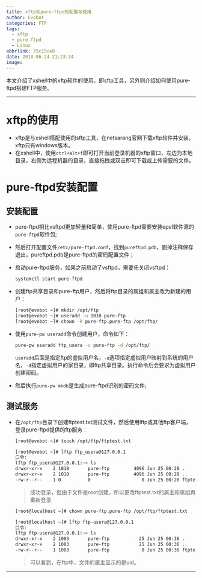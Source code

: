 ```yaml
---
title: xftp和pure-ftpd的配置与使用
author: Evobot
categories: FTP
tags:
  - xftp
  - pure-ftpd
  - Linux
abbrlink: 75c15ce8
date: 2018-06-24 21:23:34
image:
---
```




本文介绍了xshell中的xftp软件的使用，即sftp工具，另外则介绍如何使用pure-ftpd搭建FTP服务。

<!--more-->

---

# xftp的使用

- xftp是与xshell搭配使用的sftp工具，在netsarang官网下载xftp软件并安装，xftp只有windows版本。
- 在xshell中，使用`ctrl+alt+f`即可打开当前登录机器的xftp窗口，左边为本地目录，右侧为远程机器的目录，直接拖拽或双击即可下载或上传需要的文件。

# pure-ftpd安装配置

## 安装配置

- pure-ftpd相比vsftpd更加轻量和简单，使用pure-ftpd需要安装epel软件源的`pure-ftpd`软件包;

- 然后打开配置文件`/etc/pure-ftpd.conf`，找到`pureftpd.pdb`，删掉注释保存退出，pureftpd.pdb是pure-ftpd的密码配置文件；

- 启动pure-ftpd服务，如果之前启动了vsftpd，需要先关闭vsftpd：

  ```bash
  systemctl start pure-ftpd
  ```

- 创建ftp共享目录和pure-ftp用户，然后将ftp目录的属组和属主改为新建的用户：

  ```bash
  [root@evobot ~]# mkdir /opt/ftp
  [root@evobot ~]# useradd -u 1010 pure-ftp
  [root@evobot ~]# chown -R pure-ftp.pure-ftp /opt/ftp/
  ```

- 使用`pure-pw useradd`命令创建用户，命令如下：

  ```bash
  pure-pw useradd ftp_usera -u pure-ftp -d /opt/ftp/
  ```

  `useradd`后面是指定ftp的虚拟用户名，`-u`选项指定虚拟用户映射到系统的用户名，`-d`指定虚拟用户的家目录，即ftp共享目录。执行命令后会要求为虚拟用户创建密码。

- 然后执行`pure-pw mkdb`是生成pure-ftpd识别的密码文件;

## 测试服务

- 在`/opt/ftp`目录下创建ftptest.txt测试文件，然后使用lftp或其他ftp客户端，登录pure-ftpd提供的ftp服务：

  ```bash
  [root@evobot ~]# touch /opt/ftp/ftptest.txt

  [root@evobot ~]# lftp ftp_usera@127.0.0.1
  口令: 
  lftp ftp_usera@127.0.0.1:~> ls      
  drwxr-xr-x    2 1010       pure-ftp         4096 Jun 25 00:28 .
  drwxr-xr-x    2 1010       pure-ftp         4096 Jun 25 00:28 ..
  -rw-r--r--    1 0          0                   0 Jun 25 00:28 ftptest.txt

  ```

  > 成功登录，但由于文件是root创建，所以更改ftptest.txt的属主和属组再重新登录

  ```bash
  [root@localhost ~]# chown pure-ftp.pure-ftp /opt/ftp/ftptest.txt 

  [root@localhost ~]# lftp ftp-usera@127.0.0.1
  口令: 
  lftp ftp-usera@127.0.0.1:~> ls      
  drwxr-xr-x    2 1003       pure-ftp           25 Jun 25 00:36 .
  drwxr-xr-x    2 1003       pure-ftp           25 Jun 25 00:36 ..
  -rw-r--r--    1 1003       pure-ftp            0 Jun 25 00:36 ftptest.txt

  ```

  > 可以看到，在ftp中，文件的属主显示的是uid。

---

